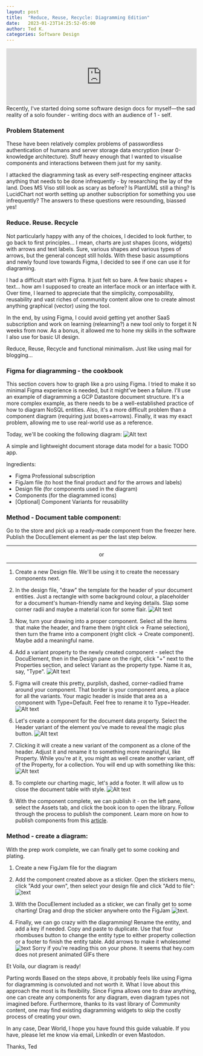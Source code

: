 ```yaml
---
layout: post
title:  "Reduce, Reuse, Recycle: Diagramming Edition"
date:   2023-01-23T14:25:52-05:00
author: Ted K.
categories: Software Design
---
```


<iframe title="Reduce, Reuse, Recycle: Diagramming Edition" allowtransparency="true" height="150" width="100%" style="border: none; min-width: min(100%, 430px);" scrolling="no" data-name="pb-iframe-player" src="https://www.podbean.com/player-v2/?i=ems6w-13781a0-pb&from=pb6admin&share=1&download=1&rtl=0&fonts=Arial&skin=1&font-color=auto&logo_link=episode_page&btn-skin=7"></iframe>
Recently, I've started doing some software design docs for myself—the sad reality of a solo founder - writing docs with an audience of 1 - self.

### Problem Statement
These have been relatively complex problems of passwordless authentication of humans and server storage data encryption (near 0-knowledge architecture). Stuff heavy enough that I wanted to visualise components and interactions between them just for my sanity.

I attacked the diagramming task as every self-respecting engineer attacks anything that needs to be done infrequently - by researching the lay of the land. Does MS Viso still look as scary as before? Is PlantUML still a thing? Is LucidChart not worth setting up another subscription for something you use infrequently? The answers to these questions were resounding, biassed yes!

### Reduce. Reuse. Recycle
Not particularly happy with any of the choices, I decided to look further, to go back to first principles… I mean, charts are just shapes (icons, widgets) with arrows and text labels. Sure, various shapes and various types of arrows, but the general concept still holds. With these basic assumptions and newly found love towards Figma, I decided to see if one can use it for diagraming.

I had a difficult start with Figma. It just felt so bare. A few basic shapes + text... how am I supposed to create an interface mock or an interface with it. Over time, I learned to appreciate that the simplicity, composability, reusability and vast riches of community content allow one to create almost anything graphical (vector) using the tool.

In the end, by using Figma, I could avoid getting yet another SaaS subscription and work on learning (relearning?) a new tool only to forget it N weeks from now. As a bonus, it allowed me to hone my skills in the software I also use for basic UI design.

Reduce, Reuse, Recycle and functional minimalism. Just like using mail for blogging...

### Figma for diagramming - the cookbook
This section covers how to graph like a pro using Figma. I tried to make it so minimal Figma experience is needed, but it might've been a failure. I'll use an example of diagramming a GCP Datastore document structure. It's a more complex example, as there needs to be a well-established practice of how to diagram NoSQL entities. Also, it's a more difficult problem than a component diagram (requiring just boxes+arrows). Finally, it was my exact problem, allowing me to use real-world use as a reference.

Today, we'll be cooking the following diagram:
![Alt text](/assets/posts/rrr/demo.webp "a title")


A simple and lightweight document storage data model for a basic TODO app.

Ingredients:
* Figma Professional subscription
* FigJam file (to host the final product and for the arrows and labels)
* Design file (for components used in the diagram)
* Components (for the diagrammed icons)
* \[Optional\] Component Variants for reusability



### Method - Document table component:
Go to the store and pick up a ready-made component from the freezer here. Publish the DocuElement element as per the last step below.

---------

<div style="text-align: center;">or</div>

---------

1. Create a new Design file. We'll be using it to create the necessary components next.
2. In the design file, "draw" the template for the header of your document entities. Just a rectangle with some background colour, a placeholder for a document's human-friendly name and keying details. Slap some corner radii and maybe a material icon for some flair.
![Alt text](/assets/posts/rrr/step2.webp "a title")

3. Now, turn your drawing into a proper component. Select all the items that make the header, and frame them (right click -> Frame selection), then turn the frame into a component (right click -> Create component). Maybe add a meaningful name.
4. Add a variant property to the newly created component - select the DocuElement, then in the Design pane on the right, click "+" next to the Properties section, and select Variant as the property type. Name it as, say, "Type".
![Alt text](/assets/posts/rrr/make_variant.webp "a title")

5. Figma will create this pretty, purplish, dashed, corner-radiied frame around your component. That border is your component area, a place for all the variants. Your magic header is inside that area as a component with Type=Default. Feel free to rename it to Type=Header.
![Alt text](/assets/posts/rrr/component.webp "a title")

6. Let's create a component for the document data property. Select the Header variant of the element you've made to reveal the magic plus button.
![Alt text](/assets/posts/rrr/make_variant.webp "a title")



7. Clicking it will create a new variant of the component as a clone of the header. Adjust it and rename it to something more meaningful, like Property. While you're at it, you might as well create another variant, off of the Property, for a collection. You will end up with something like this:
![Alt text](/assets/posts/rrr/variants.webp "a title")



8. To complete our charting magic, let's add a footer. It will allow us to close the document table with style.
![Alt text](/assets/posts/rrr/variants_all.webp "a title")

9. With the component complete, we can publish it - on the left pane, select the Assets tab, and click the book icon to open the library. Follow through the process to publish the component. Learn more on how to publish components from this [article](https://help.figma.com/hc/en-us/articles/360025508373-Publish-styles-and-components).



### Method - create a diagram:

With the prep work complete, we can finally get to some cooking and plating.

1. Create a new FigJam file for the diagram
2. Add the component created above as a sticker. Open the stickers menu, click "Add your own", then select your design file and click "Add to file":
![text](/assets/posts/rrr/add_sticker.webp "a title")

3. With the DocuElement included as a sticker, we can finally get to some charting! Drag and drop the sticker anywhere onto the FigJam
![text](/assets/posts/rrr/sticker_used.webp "a title").

4. Finally, we can go crazy with the diagramming! Rename the entity, and add a key if needed. Copy and paste to duplicate. Use that four rhombuses button to change the entity type to either property collection or a footer to finish the entity table. Add arrows to make it wholesome!
![text](/assets/posts/rrr/out.gif "a title")
Sorry if you're reading this on your phone. It seems that hey.com does not present animated GIFs there

Et Voila, our diagram is ready!

Parting words
Based on the steps above, it probably feels like using Figma for diagramming is convoluted and not worth it. What I love about this approach the most is its flexibility. Since Figma allows one to draw anything, one can create any components for any diagram, even diagram types not imagined before. Furthermore, thanks to its vast library of Community content, one may find existing diagramming widgets to skip the costly process of creating your own.

In any case, Dear World, I hope you have found this guide valuable. If you have, please let me know via email, LinkedIn or even Mastodon.

Thanks,
Ted
